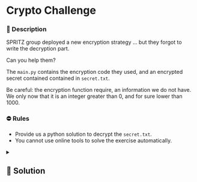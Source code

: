 # Crypto Challenge

### 📄 Description

SPRITZ group deployed a new encryption strategy ... but they forgot to write
the decryption part.

Can you help them?

The `main.py` contains the encryption code they used, and an encrypted secret contained
contained in `secret.txt`.

Be careful: the encryption function require, an information we do not have.
We only now that it is an integer greater than 0, and for sure lower than 1000.

### ⛔ Rules

- Provide us a python solution to decrypt the `secret.txt`.
- You cannot use online tools to solve the exercise automatically.

<details>
    <summary>
        <h2>🔑 Solution</h2>
    </summary>


The provided transformation is just taking the first letter of the string and moving it to the last place so it's easy to reverse.
The encryption is just XORing characters with a random int generated from the seed.
So we'll need to bruteforce the seed somehow
We should be able to recognize the flag due to the known format (and the guessable character set `A-Za-z0-9{}_`)

<h3> 🚩 Flag </h3>

```python
spritz{final_chall}
```
</details>